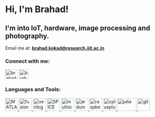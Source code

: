 <h1>Hi, I'm Brahad!</h1>
<h2>I'm into IoT, hardware, image processing and photography.</h3>


Email me at: **brahad.kokad@research.iiit.ac.in**

<h3 align="left">Connect with me:</h3>
<p align="left">
<a href="https://linkedin.com/in/brahadk" target="blank"><img align="center" src="https://content.linkedin.com/content/dam/me/business/en-us/amp/brand-site/v2/bg/LI-Bug.svg.original.svg" alt="brahadk" height="30" width="40" /></a>
<a href="https://instagram.com/brahad_kokad" target="blank"><img align="center" src="https://help.instagram.com/images/pages/settings/instagram/instagram.png" alt="brahad_kokad" height="30" width="auto" /></a>
</p>

<h3 align="left">Languages and Tools:</h3>
<p align="left">  
  
  <a href="https://in.mathworks.com/products/matlab.html" target="_blank" rel="noreferrer"> 
  <img src="https://user-images.githubusercontent.com/94699627/229367195-64099daa-0dbc-49bf-9bf1-232470ce2f06.png" alt="MATLAB" width="40" height="40"/> 
  </a> 
  
  <a href="https://www.autodesk.in/products/fusion-360/" target="_blank" rel="noreferrer"> 
  <img src="https://user-images.githubusercontent.com/94699627/229367673-3141acd7-2d79-4e54-b59a-2fecd257fba7.png" alt="fusion360" width="40" height="40"/> 
  </a> 

  <a href="https://www.verilog.com/" target="_blank" rel="noreferrer"> 
  <img src="https://user-images.githubusercontent.com/94699627/229367114-8aaaf6f4-85c8-4c71-8fa1-9f916d1dd3da.png" alt="verilog" width="40" height="40"/> 
  </a>  
  
  <a href="http://bwrcs.eecs.berkeley.edu/Classes/IcBook/SPICE" target="_blank" rel="noreferrer"> 
  <img src="https://user-images.githubusercontent.com/94699627/229367290-9ba163c8-abb6-4200-962d-6e4fa74e0c78.png" alt="SPICE" width="40" height="40"/> 
  </a> 
  
  <a href="https://www.multisim.com/" target="_blank" rel="noreferrer"> 
  <img src="https://user-images.githubusercontent.com/94699627/229367355-621f4613-c267-47bd-ba81-0aeac9e6d523.png" alt="multisim" style="border: solid white thin" width="auto" height="40"/> 
  </a> 
  
  <a href="https://www.arduino.cc/" target="_blank" rel="noreferrer"> 
    <img src="https://user-images.githubusercontent.com/94699627/229367392-5568b926-b23c-4516-b0c7-d558eda34a2f.png" alt="arduino" width="40" height="40"/> 
  </a> 

  <a href="https://www.raspberrypi.org/" target="_blank" rel="noreferrer"> 
    <img src="https://user-images.githubusercontent.com/94699627/229367455-7fd3e2ee-9fba-42bf-93e1-9a396137fdb0.png" alt="raspberryPi" width="40" height="40"/> 
  </a> 

  <a href="https://www.w3schools.com/cpp/" target="_blank" rel="noreferrer"> 
    <img src="https://upload.wikimedia.org/wikipedia/commons/1/18/ISO_C%2B%2B_Logo.svg" alt="cplusplus" width="40" height="40"/> 
  </a> 

  <a href="https://julialang.org/" target="_blank" rel="noreferrer"> 
    <img src="https://user-images.githubusercontent.com/94699627/229367537-bff20e4c-43f3-4894-b172-7d5435dd6f76.png" alt="julia" width="60" height="40"/> 
  </a> 

  <a href="https://git-scm.com/" target="_blank" rel="noreferrer"> 
  <img src="https://www.vectorlogo.zone/logos/git-scm/git-scm-icon.svg" alt="git" width="40" height="40"/> 
  </a> 

</p>
